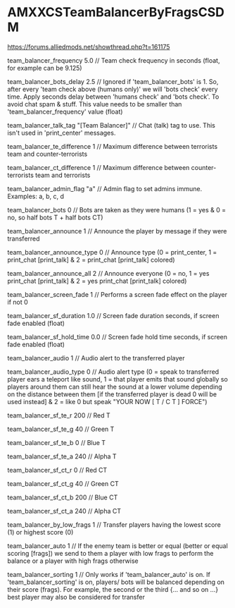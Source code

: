 # AMXXCSTeamBalancerByFragsCSDM
https://forums.alliedmods.net/showthread.php?t=161175

team_balancer_frequency 5.0 // Team check frequency in seconds (float, for example can be 9.125)

team_balancer_bots_delay 2.5 // Ignored if 'team_balancer_bots' is 1. So, after every 'team check above (humans only)' we will 'bots check' every time. Apply seconds delay between 'humans check' and 'bots check'. To avoid chat spam & stuff. This value needs to be smaller than 'team_balancer_frequency' value (float)

team_balancer_talk_tag "[Team Balancer]" // Chat (talk) tag to use. This isn't used in 'print_center' messages.

team_balancer_te_difference 1 // Maximum difference between terrorists team and counter-terrorists

team_balancer_ct_difference 1 // Maximum difference between counter-terrorists team and terrorists

team_balancer_admin_flag "a" // Admin flag to set admins immune. Examples: a, b, c, d

team_balancer_bots 0 // Bots are taken as they were humans (1 = yes & 0 = no, so half bots T + half bots CT)

team_balancer_announce 1 // Announce the player by message if they were transferred

team_balancer_announce_type 0 // Announce type (0 = print_center, 1 = print_chat [print_talk] & 2 = print_chat [print_talk] colored)

team_balancer_announce_all 2 // Announce everyone (0 = no, 1 = yes print_chat [print_talk] & 2 = yes print_chat [print_talk] colored)

team_balancer_screen_fade 1 // Performs a screen fade effect on the player if not 0

team_balancer_sf_duration 1.0 // Screen fade duration seconds, if screen fade enabled (float)

team_balancer_sf_hold_time 0.0 // Screen fade hold time seconds, if screen fade enabled (float)

team_balancer_audio 1 // Audio alert to the transferred player

team_balancer_audio_type 0 // Audio alert type (0 = speak to transferred player ears a teleport like sound, 1 = that player emits that sound globally so players around them can still hear the sound at a lower volume depending on the distance between them [if the transferred player is dead 0 will be used instead] & 2 = like 0 but speak "YOUR NOW [ T / C T ] FORCE")

team_balancer_sf_te_r 200 // Red T

team_balancer_sf_te_g 40 // Green T

team_balancer_sf_te_b 0 // Blue T

team_balancer_sf_te_a 240 // Alpha T

team_balancer_sf_ct_r 0 // Red CT

team_balancer_sf_ct_g 40 // Green CT

team_balancer_sf_ct_b 200 // Blue CT

team_balancer_sf_ct_a 240 // Alpha CT

team_balancer_by_low_frags 1 // Transfer players having the lowest score (1) or highest score (0)

team_balancer_auto 1 // If the enemy team is better or equal (better or equal scoring [frags]) we send to them a player with low frags to perform the balance or a player with high frags otherwise

team_balancer_sorting 1 // Only works if 'team_balancer_auto' is on. If 'team_balancer_sorting' is on, players/ bots will be balanced depending on their score (frags). For example, the second or the third {... and so on ...} best player may also be considered for transfer
